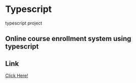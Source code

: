 # Typescript
typescript project
## Online course enrollment system using typescript


## Link 
<a href="https://yuvarajsync.github.io/Typescript/OnlineCourseEnrollment/" target="_blank">Click Here!</a>
